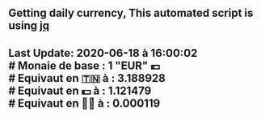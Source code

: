 ## Getting daily currency, This automated script is using [jq](https://stedolan.github.io/jq/)
## Last Update:  2020-06-18 à 16:00:02 </br># Monaie de base : 1 "EUR" 💶 </br> # Equivaut en 🇹🇳 à :  3.188928 </br> # Equivaut en 💵 à : 1.121479</br> # Equivaut en 🐱‍💻 à :  0.000119
